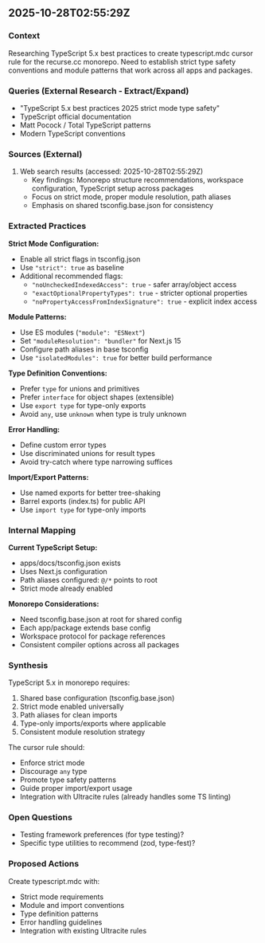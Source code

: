 ## 2025-10-28T02:55:29Z

### Context
Researching TypeScript 5.x best practices to create typescript.mdc cursor rule for the recurse.cc monorepo. Need to establish strict type safety conventions and module patterns that work across all apps and packages.

### Queries (External Research - Extract/Expand)
- "TypeScript 5.x best practices 2025 strict mode type safety"
- TypeScript official documentation
- Matt Pocock / Total TypeScript patterns
- Modern TypeScript conventions

### Sources (External)
1. Web search results (accessed: 2025-10-28T02:55:29Z)
   - Key findings: Monorepo structure recommendations, workspace configuration, TypeScript setup across packages
   - Focus on strict mode, proper module resolution, path aliases
   - Emphasis on shared tsconfig.base.json for consistency

### Extracted Practices

**Strict Mode Configuration:**
- Enable all strict flags in tsconfig.json
- Use `"strict": true` as baseline
- Additional recommended flags:
  - `"noUncheckedIndexedAccess": true` - safer array/object access
  - `"exactOptionalPropertyTypes": true` - stricter optional properties
  - `"noPropertyAccessFromIndexSignature": true` - explicit index access

**Module Patterns:**
- Use ES modules (`"module": "ESNext"`)
- Set `"moduleResolution": "bundler"` for Next.js 15
- Configure path aliases in base tsconfig
- Use `"isolatedModules": true` for better build performance

**Type Definition Conventions:**
- Prefer `type` for unions and primitives
- Prefer `interface` for object shapes (extensible)
- Use `export type` for type-only exports
- Avoid `any`, use `unknown` when type is truly unknown

**Error Handling:**
- Define custom error types
- Use discriminated unions for result types
- Avoid try-catch where type narrowing suffices

**Import/Export Patterns:**
- Use named exports for better tree-shaking
- Barrel exports (index.ts) for public API
- Use `import type` for type-only imports

### Internal Mapping

**Current TypeScript Setup:**
- apps/docs/tsconfig.json exists
- Uses Next.js configuration
- Path aliases configured: `@/*` points to root
- Strict mode already enabled

**Monorepo Considerations:**
- Need tsconfig.base.json at root for shared config
- Each app/package extends base config
- Workspace protocol for package references
- Consistent compiler options across all packages

### Synthesis

TypeScript 5.x in monorepo requires:
1. Shared base configuration (tsconfig.base.json)
2. Strict mode enabled universally
3. Path aliases for clean imports
4. Type-only imports/exports where applicable
5. Consistent module resolution strategy

The cursor rule should:
- Enforce strict mode
- Discourage `any` type
- Promote type safety patterns
- Guide proper import/export usage
- Integration with Ultracite rules (already handles some TS linting)

### Open Questions
- Testing framework preferences (for type testing)?
- Specific type utilities to recommend (zod, type-fest)?

### Proposed Actions
Create typescript.mdc with:
- Strict mode requirements
- Module and import conventions
- Type definition patterns
- Error handling guidelines
- Integration with existing Ultracite rules

